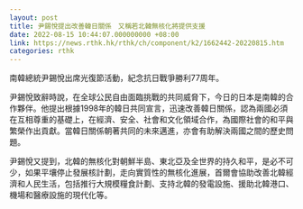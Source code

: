```yaml
---
layout: post
title: 尹錫悅提出改善韓日關係　又稱若北韓無核化將提供支援
date: 2022-08-15 10:44:07.000000000 +08:00
link: https://news.rthk.hk/rthk/ch/component/k2/1662442-20220815.htm
categories: rthk
---
```


南韓總統尹錫悅出席光復節活動，紀念抗日戰爭勝利77周年。

尹錫悅致辭時說，在全球公民自由面臨挑戰的共同威脅下，今日的日本是南韓的合作夥伴。他提出根據1998年的韓日共同宣言，迅速改善韓日關係，認為兩​​國必須在互相尊重的基礎上，在經濟、安全、社會和文化領域合作，為國際社會的和平與繁榮作出貢獻。當韓日關係朝著共同的未來邁進，亦會有助解決兩國之間的歷史問題。

尹錫悅又提到，北韓的無核化對朝鮮半島、東北亞及全世界的持久和平，是必不可少，如果平壤停止發展核計劃，走向實質性的無核化進展，首爾會協助改善北韓經濟和人民生活，包括推行大規模糧食計劃、支持北韓的發電設施、援助北韓港口、機場和醫療設施的現代化等。
